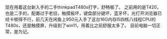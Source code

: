 现在用着这台新入手的二手thinkpadT480s打字，舒畅极了。
之前用的是T420，也是二手的，配置过于老旧，触摸板坏，键盘部分键坏，蓝牙坏，光打开浏览器已经卡顿得不行，前几天在闲鱼上950元入手了这台16G内存I5四核八线程CPU的T480s，还是触摸屏，升级到了win11，用着比之前舒服太多了。
目前电脑一切正常，是为记。
